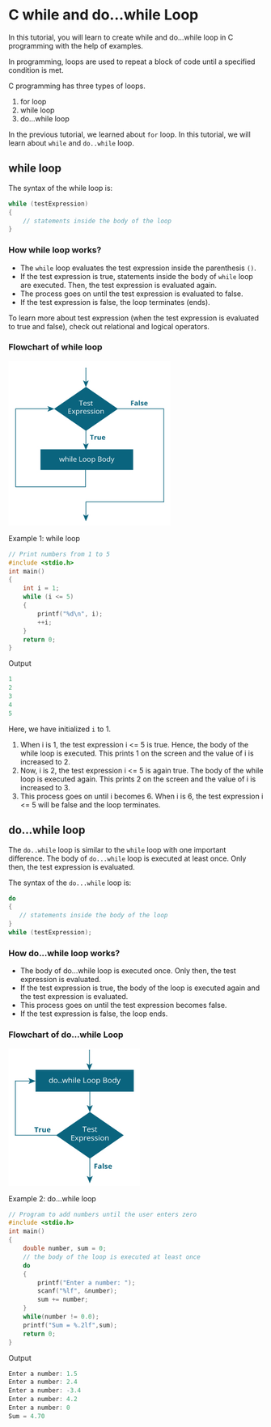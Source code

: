 # C while and do...while Loop

In this tutorial, you will learn to create while and do...while loop in C programming with the help of examples.

In programming, loops are used to repeat a block of code until a specified condition is met.

C programming has three types of loops.

1. for loop
2. while loop
3. do...while loop

In the previous tutorial, we learned about `for` loop. In this tutorial, we will learn about `while` and `do..while` loop.

## while loop

The syntax of the while loop is:

```c
while (testExpression)
{
    // statements inside the body of the loop
}
```

### How while loop works?

* The `while` loop evaluates the test expression inside the parenthesis `()`.
* If the test expression is true, statements inside the body of `while` loop are executed. Then, the test expression is evaluated again.
* The process goes on until the test expression is evaluated to false.
* If the test expression is false, the loop terminates (ends).

To learn more about test expression (when the test expression is evaluated to true and false), check out relational and logical operators.

### Flowchart of while loop

![flowchart of while loop in C programming](/images/c-while-loop_0.jpg)

Example 1: while loop

```cc
// Print numbers from 1 to 5
#include <stdio.h>
int main()
{
    int i = 1;
    while (i <= 5)
    {
        printf("%d\n", i);
        ++i;
    }
    return 0;
}
```

Output

```c
1
2
3
4
5
```

Here, we have initialized `i` to 1.

1. When i is 1, the test expression i <= 5 is true. Hence, the body of the while loop is executed. This prints 1 on the screen and the value of i is increased to 2.
2. Now, i is 2, the test expression i <= 5 is again true. The body of the while loop is executed again. This prints 2 on the screen and the value of i is increased to 3.
3. This process goes on until i becomes 6. When i is 6, the test expression i <= 5 will be false and the loop terminates.

## do...while loop

The `do..while` loop is similar to the `while` loop with one important difference. The body of `do...while` loop is executed at least once. Only then, the test expression is evaluated.

The syntax of the `do...while` loop is:

```c
do
{
   // statements inside the body of the loop
}
while (testExpression);
```

### How do...while loop works?

* The body of do...while loop is executed once. Only then, the test expression is evaluated.
* If the test expression is true, the body of the loop is executed again and the test expression is evaluated.
* This process goes on until the test expression becomes false.
* If the test expression is false, the loop ends.

### Flowchart of do...while Loop

![do while loop flowchart in C programming](/images/c-do-while-loop_0.jpg)

Example 2: do...while loop

```c
// Program to add numbers until the user enters zero
#include <stdio.h>
int main()
{
    double number, sum = 0;
    // the body of the loop is executed at least once
    do
    {
        printf("Enter a number: ");
        scanf("%lf", &number);
        sum += number;
    }
    while(number != 0.0);
    printf("Sum = %.2lf",sum);
    return 0;
}
```

Output

```c
Enter a number: 1.5
Enter a number: 2.4
Enter a number: -3.4
Enter a number: 4.2
Enter a number: 0
Sum = 4.70
```
